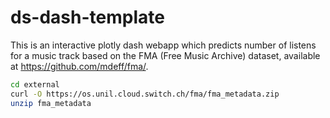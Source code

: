 # ds-dash-template

This is an interactive plotly dash webapp which predicts number of listens for a music track based on the FMA (Free Music Archive) dataset, available at https://github.com/mdeff/fma/. 
```bash
cd external
curl -O https://os.unil.cloud.switch.ch/fma/fma_metadata.zip
unzip fma_metadata
```